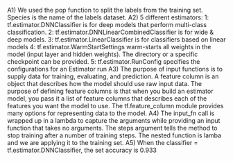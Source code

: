 A1) We used the pop function to split the labels from the training set. Species is the name of the labels dataset. 
A2) 5 different estimators: 
1: tf.estimator.DNNClassifier is for deep models that perform multi-class classification.
2: tf.estimator.DNNLinearCombinedClassifier is for wide & deep models.
3: tf.estimator.LinearClassifier is for classifiers based on linear models
4: tf.estimator.WarmStartSettings warm-starts all weights in the model (input layer and hidden weights). The directory or a specific checkpoint can be provided.
5: tf.estimator.RunConfig specifies the configurations for an Estimator run
A3) The purpose of input functions is to supply data for training, evaluating, and prediction. A feature column is an object that describes how the model should use raw input data. The purpose of defining feature columns is that when you build an estimator model, you pass it a list of feature columns that describes each of the features you want the model to use. The tf.feature_column module provides many options for representing data to the model.
A4) The input_fn call is wrapped up in a lambda to capture the arguments while providing an input function that takes no arguments. The steps argument tells the method to stop training after a number of training steps. The nested function is lamba and we are applying it to the training set. 
A5) When the classifier = tf.estimator.DNNClassifier, the set accuracy is 0.933
